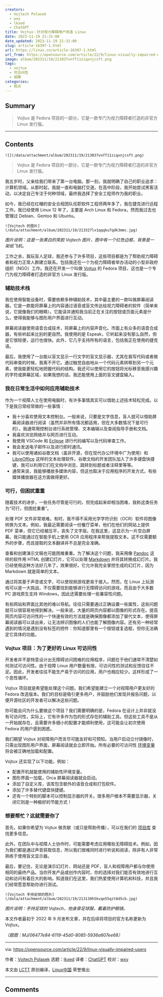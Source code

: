 ```yaml
---
creators:
  - Vojtech Polasek
  - wxy
  - lkxed
  - ChatGPT
title: Vojtux：针对视力障碍用户改造 Linux
date: 2023-11-19 21:31:00
date_updated: 2023-11-19 21:31:00
slug: article-16397-1.html
url: https://linux.cn/article-16397-1.html
url_from: https://opensource.com/article/22/9/linux-visually-impaired-users
image: album/202311/19/213037vnff11ziqxnjcsft.png
tags:
  - vojtux
  - 可访问性
  - 视障
categories:
  - 观点
---
```


## Summary

> Vojtux 是 Fedora 项目的一部分，它是一款专门为视力障碍者打造的非官方 Linux 发行版。

***

<!-- more -->

## Contents

`![](/data/attachment/album/202311/19/213037vnff11ziqxnjcsft.png)`

> 
> Vojtux 是 Fedora 项目的一部分，它是一款专门为视力障碍者打造的非官方 Linux 发行版。
> 
> 
> 

我五岁时，父亲给我们带来了第一台电脑。那一刻，我就明确了自己的职业追求：计算机领域。从那时起，我就一直和电脑打交道。在高中阶段，我开始尝试黑客活动，以决定自己专注于何种领域，最终我选择了安全工程师作为我的职业。

如今，我已经在红帽的安全合规团队任职软件工程师两年多了，我在捷克进行远程工作。我已经使用 Linux 12 年了，主要是 Arch Linux 和 Fedora，然而我过去也管理过 Debian、Gentoo 和 Ubuntu。

`![Vojtech 的图片](/data/attachment/album/202311/19/213327lx1qqqku7qdk3mmc.jpg)`

*图片说明：这是一张黑白的笑脸 Vojtech 图片，图中有一个红色边框，背景是一架纸飞机。*

工作之余，我玩盲人足球，我还参与了许多项目，这些项目都是为了帮助视力障碍者和视力正常人群建立联系。包括我还在一个为视力障碍者举办活动的小型非政府组织（NGO）工作。我还在开发一个叫做 [Vojtux](https://github.com/vojtapolasek/Fegora) 的 Fedora 项目，这也是一个专门为视力障碍者打造的非官方 Linux 发行版。

### 辅助技术栈

我在使用智能设备时，需要依赖多种辅助技术，其中最主要的一款叫做屏幕阅读器。它是一款能将屏幕上的内容通过语音或盲文传达给视力障碍者的软件（简单来说，它就像我们的眼睛）。它能读并通知我当前正在关注的按钮或页面元素是什么，使得我能够与图形用户界面进行互动。

屏幕阅读器使用语音合成技术，将屏幕上的内容声音化。市面上有众多的语音合成器，有些听起来比别的更自然。我使用的是 Espeak，它听起来没有那么自然，但是它很轻便，运行也很快。此外，它几乎支持所有的语言，包括我正在使用的捷克语。

最后，我使用了一台能以盲文显示一行文字的盲文显示器，尤其在我写代码或者做代码审查的时候，我离不开它。通过触觉自由地从一个代码元素转移到另一个元素，使我能更轻松地把握代码的结构。我还可以使用它的按钮将光标移至我感兴趣的字符或屏幕区域，如果我想的话，我还能使用上面的盲文键盘输入。

### 我在日常生活中如何应用辅助技术

作为一个视障人士在使用电脑时，有许多事情其实可以借助上述技术轻松完成。以下是我日常经常做的一些事情：

* 我十分喜欢使用文本控制台。一般来说，只要是文字信息，盲人就可以借助屏幕阅读器进行阅读（虽然并非所有情况都适用，但在大多数情况下是可行的）。我通常用控制台进行系统管理、文本编辑以及查阅指导手册和文档。
* 我喜欢浏览网络并与网页进行互动。
* 我使用 VSCode 和 [Eclipse](https://opensource.com/article/20/12/eclipse) 进行代码编写以及代码审查工作。
* 我会发送电子邮件以及进行即时通讯。
* 我可以使用诸如谷歌文档（虽非开源，但在现代办公环境中广为使用）和 [LibreOffice](https://opensource.com/article/22/2/libreoffice-accessibility) 这样的文本处理软件。谷歌文档的开发团队加入了许多键盘快捷键，我可以利用它们在文档中浏览、跳转到标题或者注释里等等。
* 通常来说，我能够播放多媒体内容，但这也取决于应用程序的开发方式，有些媒体播放器在这方面做得更好。

### 可行，但困扰重重

随着技术的进步，一些任务尽管是可行的，但完成起来却相当困难，我称这类任务为“可行，但困扰重重”。

处理 PDF 文件非常艰难。有时，我不得不采用光学字符识别（OCR）软件将图像转换为文本。例如，我最近需要阅读一份餐厅菜单，他们在他们的网站上提供 PDF 菜单，但它已经被压平，丧失了文字层。在我这里，这显示为一片空白屏幕。我只能通过在智能手机上使用 OCR 应用程序来帮我提取文本。这不仅需要额外的步骤，而且提取的文本翻译并不总是完全准确。

查看和创建演示文稿也可能困难重重。为了解决这个问题，我采用像 [Pandoc](https://opensource.com/article/18/9/intro-pandoc) 这样的软件用 HTML 创建幻灯片，它可以处理 [Markdown](https://opensource.com/article/19/9/introduction-markdown) 并将其转换成幻灯片。我已经使用这种方法好几年了，效果很好。它允许我完全掌控生成的幻灯片，因为 Markdown 就是简单的文本。

通过将其基于声音或文字，可以使视频游戏更易于接入。然而，在 Linux 上玩游戏可以是一大挑战，不仅需要找到能够进行无障碍访问的游戏，而且由于大多数 PC 游戏原生支持 Windows，因此还需要处理一些兼容性问题。

有些网站和界面比其他的难以导航。往往只需要通过正确设置一些属性，这些问题就可以很容易地得到解决。一般来说，大量的网页内容都以图像的形式存在。提高网页内容可访问性的一个快速有效的方法就是确保图像都添加了替代文本，使得屏幕阅读器可以读出来，让无法辨识图像的人们也能了解图像内容。还有另一种经常遇到的情况是遇到没有标签的控件：你知道那里有一个按钮或复选框，但你无法确定它具体的功能。

### Vojtux 项目：为了更好的 Linux 可访问性

开发者并不是特意设计出无障碍访问困难的应用程序，问题在于他们通常不清楚如何测试可访问性。由于视障 Linux 用户数量有限，可访问性的测试和反馈往往不足。因此，开发者往往不能生产易于访问的应用，用户也相应较少。这样形成了一个恶性循环。

Vojtux 项目就是希望能处理这个问题。我们希望能建立一个对视障用户更友好的 Fedora 改造版本。我们的目标是吸引更多用户，并鼓励他们发现并报告问题，以便开源社区的开发者可以解决这些问题。

你可能会问为什么要做这个项目？我们需要明确的是，Fedora 在设计上并非就没有可访问性，实际上，它有许多作为包的形式存在的辅助工具。但这些工具不是从一开始就存在，且需要许多细小的配置才能顺利使用，这可能会让初次使用 Fedora 的用户感到困惑。

我们期望 Vojtux 对视障用户而言尽可能友好和可预知。当用户启动立付镜像时，只需出现图形用户界面，屏幕阅读就会立即开始。所有必要的可访问性 [环境变量](https://opensource.com/article/19/8/what-are-environment-variables) 将会被正确地加载和配置。

Vojtux 还实现了以下功能，例如：

* 配置开机就能使用的辅助性环境变量。
* 图形界面一加载，Orca 屏幕阅读器就会启动。
* 添加了自定义库，该库包含额外的语音合成和打包软件。
* 添加了许多替代键盘快捷键。
* 还有一个特别的脚本可以控制显示器的开关。很多用户根本不需要显示器，关闭它则是一种极好的节能方式！

### 想要帮忙？这就需要你了

首先，如果你希望为 Vojtux 做贡献（或只是帮助传播），可以在我们的 [项目库](https://github.com/vojtapolasek/Fegora) 查找更多信息。

此外，在团队中与视障人士协作时，可能需要考虑应用哪些无障碍技术。例如，因为我们都是通过声音获取信息，所以我们很难同时进行听说和阅读，除非有人非常熟练于使用盲文显示器。

最后，要记住，无论是演示幻灯片、网站还是 PDF，盲人和视障用户都与你使用相同的最终产品。当你开发产品或创作内容时，你的选择对我们能否有效地进行互动和访问有着巨大的影响。知道我们在这里，我们热爱使用计算机和科技，并且我们经常愿意帮助你进行测试。

`![Vojtech 手持足球的照片](/data/attachment/album/202311/19/213130h5kvqe55qzt8d5cb.jpg)`

*图片说明：手持足球的 Vojtech，他身穿足球服，戴着防护眼镜。*

本文作者最初于 2022 年 9 月发布文章，并在后续将项目的官方名称更新为 Vojtux。

*（题图：MJ/06477e84-6119-45d0-8085-5936a607ee68）*

---

via: <https://opensource.com/article/22/9/linux-visually-impaired-users>

作者：[Vojtech Polasek](https://opensource.com/users/vpolasek) 选题：[lkxed](https://github.com/lkxed) 译者：[ChatGPT](https://linux.cn/lctt/ChatGPT) 校对：[wxy](https://github.com/wxy)

本文由 [LCTT](https://github.com/LCTT/TranslateProject) 原创编译，[Linux中国](https://linux.cn/) 荣誉推出

***

## Comments
